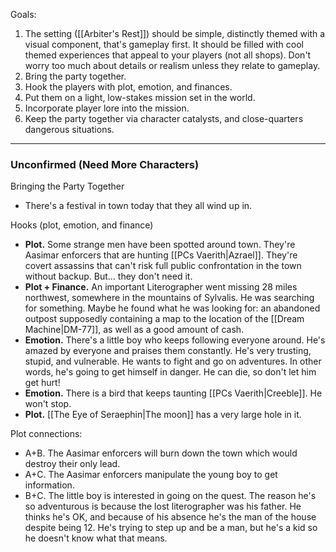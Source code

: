 Goals:
1. The setting ([[Arbiter's Rest]]) should be simple, distinctly themed with a visual component, that's gameplay first. It should be filled with cool themed experiences that appeal to your players (not all shops). Don't worry too much about details or realism unless they relate to gameplay.
2. Bring the party together.
3. Hook the players with plot, emotion, and finances.
4. Put them on a light, low-stakes mission set in the world.
5. Incorporate player lore into the mission.
6. Keep the party together via character catalysts, and close-quarters dangerous situations.

---
### Unconfirmed (Need More Characters)
Bringing the Party Together
- There's a festival in town today that they all wind up in.

Hooks (plot, emotion, and finance)
- **Plot.** Some strange men have been spotted around town. They're Aasimar enforcers that are hunting [[PCs Vaerith|Azrael]]. They're covert assassins that can't risk full public confrontation in the town without backup. But... they don't need it.
- **Plot + Finance.** An important Literographer went missing 28 miles northwest, somewhere in the mountains of Sylvalis. He was searching for something. Maybe he found what he was looking for: an abandoned outpost supposedly containing a map to the location of the [[Dream Machine|DM-77]], as well as a good amount of cash.
- **Emotion.** There's a little boy who keeps following everyone around. He's amazed by everyone and praises them constantly. He's very trusting, stupid, and vulnerable. He wants to fight and go on adventures. In other words, he's going to get himself in danger. He can die, so don't let him get hurt!
- **Emotion.** There is a bird that keeps taunting [[PCs Vaerith|Creeble]]. He won't stop.
- **Plot.** [[The Eye of Seraephin|The moon]] has a very large hole in it.

Plot connections:
- A+B. The Aasimar enforcers will burn down the town which would destroy their only lead.
- A+C. The Aasimar enforcers manipulate the young boy to get information.
- B+C. The little boy is interested in going on the quest. The reason he's so adventurous is because the lost literographer was his father. He thinks he's OK, and because of his absence he's the man of the house despite being 12. He's trying to step up and be a man, but he's a kid so he doesn't know what that means.
